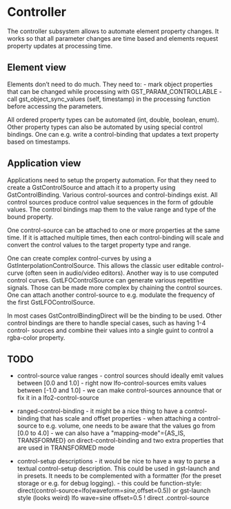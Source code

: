 # Controller

The controller subsystem allows to automate element property changes. It
works so that all parameter changes are time based and elements request
property updates at processing time.

## Element view

Elements don’t need to do much. They need to: - mark object properties
that can be changed while processing with GST\_PARAM\_CONTROLLABLE -
call gst\_object\_sync\_values (self, timestamp) in the processing
function before accessing the parameters.

All ordered property types can be automated (int, double, boolean,
enum). Other property types can also be automated by using special
control bindings. One can e.g. write a control-binding that updates a
text property based on timestamps.

## Application view

Applications need to setup the property automation. For that they need
to create a GstControlSource and attach it to a property using
GstControlBinding. Various control-sources and control-bindings exist.
All control sources produce control value sequences in the form of
gdouble values. The control bindings map them to the value range and
type of the bound property.

One control-source can be attached to one or more properties at the same
time. If it is attached multiple times, then each control-binding will
scale and convert the control values to the target property type and
range.

One can create complex control-curves by using a
GstInterpolationControlSource. This allows the classic user editable
control-curve (often seen in audio/video editors). Another way is to use
computed control curves. GstLFOControlSource can generate various
repetitive signals. Those can be made more complex by chaining the
control sources. One can attach another control-source to e.g. modulate
the frequency of the first GstLFOControlSource.

In most cases GstControlBindingDirect will be the binding to be used.
Other control bindings are there to handle special cases, such as having
1-4 control- sources and combine their values into a single guint to
control a rgba-color property.

## TODO

* control-source value ranges - control sources should ideally emit values
between \[0.0 and 1.0\] - right now lfo-control-sources emits values
between \[-1.0 and 1.0\] - we can make control-sources announce that or
fix it in a lfo2-control-source

* ranged-control-binding - it might be a nice thing to have a
control-binding that has scale and offset properties - when attaching a
control-source to e.g. volume, one needs to be aware that the values go
from \[0.0 to 4.0\] - we can also have a "mapping-mode"={AS\_IS,
TRANSFORMED} on direct-control-binding and two extra properties that are
used in TRANSFORMED mode

* control-setup descriptions - it would be nice to have a way to parse a
textual control-setup description. This could be used in gst-launch and
in presets. It needs to be complemented with a formatter (for the preset
storage or e.g. for debug logging). - this could be function-style:
direct(control-source=lfo(waveform=*sine*,offset=0.5)) or gst-launch
style (looks weird) lfo wave=sine offset=0.5 \! direct .control-source
